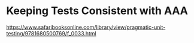 # Keeping Tests Consistent with AAA

https://www.safaribooksonline.com/library/view/pragmatic-unit-testing/9781680500769/f_0033.html

